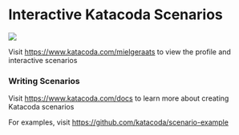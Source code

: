 # Interactive Katacoda Scenarios

[![](http://shields.katacoda.com/katacoda/mielgeraats/count.svg)](https://www.katacoda.com/mielgeraats "Get your profile on Katacoda.com")

Visit https://www.katacoda.com/mielgeraats to view the profile and interactive scenarios

### Writing Scenarios
Visit https://www.katacoda.com/docs to learn more about creating Katacoda scenarios

For examples, visit https://github.com/katacoda/scenario-example
